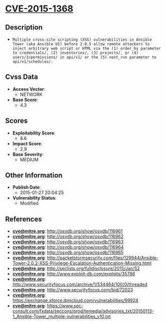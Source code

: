 
# [CVE-2015-1368](http://osvdb.org/show/osvdb/116961)

## Description

- `Multiple cross-site scripting (XSS) vulnerabilities in Ansible Tower (aka Ansible UI) before 2.0.5 allow remote attackers to inject arbitrary web script or HTML via the (1) order_by parameter to credentials/, (2) inventories/, (3) projects/, or (4) users/3/permissions/ in api/v1/ or the (5) next_run parameter to api/v1/schedules/.`

## Cvss Data

- **Access Vector**:
  - NETWORK
- **Base Score**:
  - 4.3

## Scores

- **Exploitability Score**:
  - 8.6
- **Impact Score**:
  - 2.9
- **Base Severity**:
  - MEDIUM

## Other Information

- **Publish Date**:
  - 2015-01-27 20:04:25
- **Vulnerability Status**:
  - Modified

## References

- **cve@mitre.org**: http://osvdb.org/show/osvdb/116961
- **cve@mitre.org**: http://osvdb.org/show/osvdb/116962
- **cve@mitre.org**: http://osvdb.org/show/osvdb/116963
- **cve@mitre.org**: http://osvdb.org/show/osvdb/116964
- **cve@mitre.org**: http://osvdb.org/show/osvdb/116965
- **cve@mitre.org**: http://packetstormsecurity.com/files/129944/Ansible-Tower-2.0.2-XSS-Privilege-Escalation-Authentication-Missing.html
- **cve@mitre.org**: http://seclists.org/fulldisclosure/2015/Jan/52
- **cve@mitre.org**: http://www.exploit-db.com/exploits/35786
- **cve@mitre.org**: http://www.securityfocus.com/archive/1/534464/100/0/threaded
- **cve@mitre.org**: http://www.securityfocus.com/bid/72023
- **cve@mitre.org**: https://exchange.xforce.ibmcloud.com/vulnerabilities/99924
- **cve@mitre.org**: https://www.sec-consult.com/fxdata/seccons/prod/temedia/advisories_txt/20150113-1_Ansible-Tower_multiple-vulnerabilities_v10.txt
